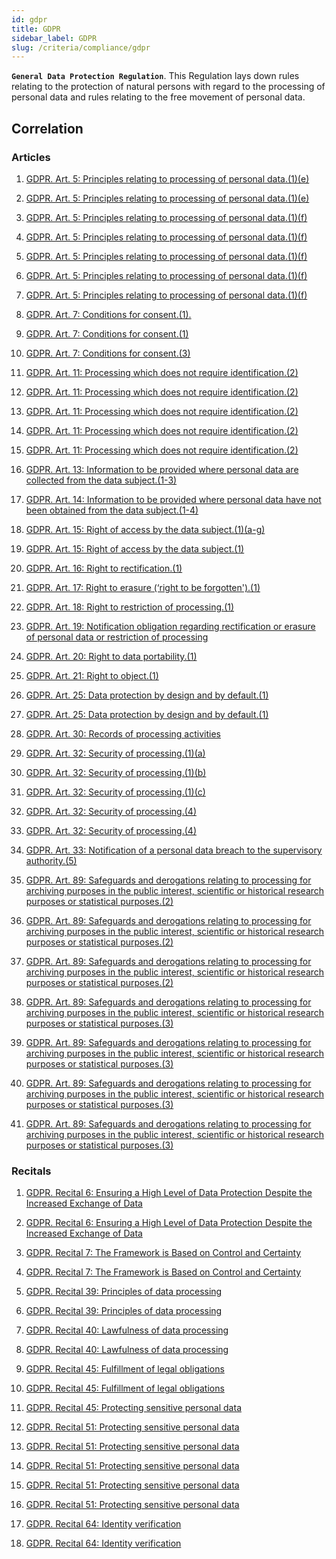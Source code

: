 ```yaml
---
id: gdpr
title: GDPR
sidebar_label: GDPR
slug: /criteria/compliance/gdpr
---
```


**`General Data Protection Regulation`**.
This Regulation lays down rules
relating to the protection of natural persons
with regard to the processing of personal data
and rules relating to the free movement
of personal data.

## Correlation

### Articles

1. [GDPR. Art. 5:
  Principles relating to processing
  of personal data.(1)(e)](/criteria/requirements/183)

1. [GDPR. Art. 5:
  Principles relating to processing
  of personal data.(1)(e)](/criteria/requirements/360)

1. [GDPR. Art. 5:
  Principles relating to processing
  of personal data.(1)(f)](/criteria/requirements/177)

1. [GDPR. Art. 5:
  Principles relating to processing
  of personal data.(1)(f)](/criteria/requirements/184)

1. [GDPR. Art. 5:
  Principles relating to processing
  of personal data.(1)(f)](/criteria/requirements/329)

1. [GDPR. Art. 5:
  Principles relating to processing
  of personal data.(1)(f)](/criteria/requirements/375)

1. [GDPR. Art. 5:
  Principles relating to processing
  of personal data.(1)(f)](/criteria/requirements/261)

1. [GDPR. Art. 7:
  Conditions for consent.(1).](/criteria/requirements/310)

1. [GDPR. Art. 7:
  Conditions for consent.(1)](/criteria/requirements/311)

1. [GDPR. Art. 7:
  Conditions for consent.(3)](/criteria/requirements/312)

1. [GDPR. Art. 11:
  Processing which does not require identification.(2)](/criteria/requirements/313)

1. [GDPR. Art. 11:
  Processing which does not require identification.(2)](/criteria/requirements/314)

1. [GDPR. Art. 11:
  Processing which does not require identification.(2)](/criteria/requirements/315)

1. [GDPR. Art. 11:
  Processing which does not require identification.(2)](/criteria/requirements/316)

1. [GDPR. Art. 11:
  Processing which does not require identification.(2)](/criteria/requirements/317)

1. [GDPR. Art. 13:
  Information to be provided where personal data
  are collected from the data subject.(1-3)](/criteria/requirements/189)

1. [GDPR. Art. 14:
  Information to be provided where personal data
  have not been obtained from the data subject.(1-4)](/criteria/requirements/189)

1. [GDPR. Art. 15:
  Right of access by the data subject.(1)(a-g)](/criteria/requirements/315)

1. [GDPR. Art. 15:
  Right of access by the data subject.(1)](/criteria/requirements/314)

1. [GDPR. Art. 16:
  Right to rectification.(1)](/criteria/requirements/316)

1. [GDPR. Art. 17:
  Right to erasure (‘right to be forgotten').(1)](/criteria/requirements/317)

1. [GDPR. Art. 18:
  Right to restriction of processing.(1)](/criteria/requirements/312)

1. [GDPR. Art. 19:
  Notification obligation regarding rectification or erasure
  of personal data or restriction of processing](/criteria/requirements/318)

1. [GDPR. Art. 20:
  Right to data portability.(1)](/criteria/requirements/315)

1. [GDPR. Art. 21:
  Right to object.(1)](/criteria/requirements/312)

1. [GDPR. Art. 25:
  Data protection by design and by default.(1)](/criteria/requirements/045)

1. [GDPR. Art. 25:
  Data protection by design and by default.(1)](/criteria/requirements/156)

1. [GDPR. Art. 30:
  Records of processing activities](/criteria/requirements/189)

1. [GDPR. Art. 32:
  Security of processing.(1)(a)](/criteria/requirements/185)

1. [GDPR. Art. 32:
  Security of processing.(1)(b)](/criteria/requirements/062)

1. [GDPR. Art. 32:
  Security of processing.(1)(c)](/criteria/requirements/072)

1. [GDPR. Art. 32:
  Security of processing.(4)](/criteria/requirements/176)

1. [GDPR. Art. 32:
  Security of processing.(4)](/criteria/requirements/180)

1. [GDPR. Art. 33:
  Notification of a personal data breach
  to the supervisory authority.(5)](/criteria/requirements/075)

1. [GDPR. Art. 89:
  Safeguards and derogations relating to processing
  for archiving purposes in the public interest,
  scientific or historical research purposes
  or statistical purposes.(2)](/criteria/requirements/314)

1. [GDPR. Art. 89:
  Safeguards and derogations relating to processing
  for archiving purposes in the public interest,
  scientific or historical research purposes
  or statistical purposes.(2)](/criteria/requirements/315)

1. [GDPR. Art. 89:
  Safeguards and derogations relating to processing
  for archiving purposes in the public interest,
  scientific or historical research purposes
  or statistical purposes.(2)](/criteria/requirements/316)

1. [GDPR. Art. 89:
  Safeguards and derogations relating to processing
  for archiving purposes in the public interest,
  scientific or historical research purposes
  or statistical purposes.(3)](/criteria/requirements/314)

1. [GDPR. Art. 89:
  Safeguards and derogations relating to processing
  for archiving purposes in the public interest,
  scientific or historical research purposes
  or statistical purposes.(3)](/criteria/requirements/315)

1. [GDPR. Art. 89:
  Safeguards and derogations relating to processing
  for archiving purposes in the public interest,
  scientific or historical research purposes
  or statistical purposes.(3)](/criteria/requirements/316)

1. [GDPR. Art. 89:
  Safeguards and derogations relating to processing
  for archiving purposes in the public interest,
  scientific or historical research purposes
  or statistical purposes.(3)](/criteria/requirements/318)

### Recitals

1. [GDPR. Recital 6:
  Ensuring a High Level of Data Protection
  Despite the Increased Exchange of Data](/criteria/requirements/176)

1. [GDPR. Recital 6:
  Ensuring a High Level of Data Protection
  Despite the Increased Exchange of Data](/criteria/requirements/180)

1. [GDPR. Recital 7:
  The Framework is Based on Control and Certainty](/criteria/requirements/084)

1. [GDPR. Recital 7:
  The Framework is Based on Control and Certainty](/criteria/requirements/085)

1. [GDPR. Recital 39:
  Principles of data processing](/criteria/requirements/189)

1. [GDPR. Recital 39:
  Principles of data processing](/criteria/requirements/343)

1. [GDPR. Recital 40:
  Lawfulness of data processing](/criteria/requirements/189)

1. [GDPR. Recital 40:
  Lawfulness of data processing](/criteria/requirements/343)

1. [GDPR. Recital 45:
  Fulfillment of legal obligations](/criteria/requirements/331)

1. [GDPR. Recital 45:
  Fulfillment of legal obligations](/criteria/requirements/189)

1. [GDPR. Recital 45:
  Protecting sensitive personal data](/criteria/requirements/185)

1. [GDPR. Recital 51:
  Protecting sensitive personal data](/criteria/requirements/180)

1. [GDPR. Recital 51:
  Protecting sensitive personal data](/criteria/requirements/300)

1. [GDPR. Recital 51:
  Protecting sensitive personal data](/criteria/requirements/329)

1. [GDPR. Recital 51:
  Protecting sensitive personal data](/criteria/requirements/045)

1. [GDPR. Recital 51:
  Protecting sensitive personal data](/criteria/requirements/156)

1. [GDPR. Recital 64:
  Identity verification](/criteria/requirements/122)

1. [GDPR. Recital 64:
  Identity verification](/criteria/requirements/231)
